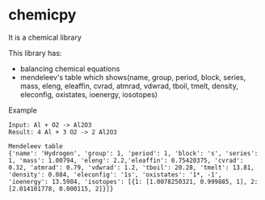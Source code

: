 # chemicpy

It is a chemical library

This library has:
* balancing chemical equations
* mendeleev's table which shows(name, group, period, block, series, mass, eleng, eleaffin, cvrad, atmrad, vdwrad, tboil, tmelt, density, eleconfig, oxistates, ioenergy, iosotopes)

Example

```
Input: Al + O2 -> Al2O3
Result: 4 Al + 3 O2 -> 2 Al2O3
```

```
Mendeleev table
{'name': 'Hydrogen', 'group': 1, 'period': 1, 'block': 's', 'series': 1, 'mass': 1.00794, 'eleng': 2.2,'eleaffin': 0.75420375, 'cvrad': 0.32, 'atmrad': 0.79, 'vdwrad': 1.2, 'tboil': 20.28, 'tmelt': 13.81, 'density': 0.084, 'eleconfig': '1s', 'oxistates': '1*, -1', 'ioenergy': 13.5984, 'isotopes': [{1: [1.0078250321, 0.999885, 1], 2: [2.014101778, 0.000115, 2]}]}
```